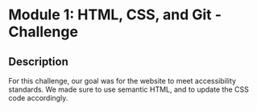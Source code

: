 # Module 1: HTML, CSS, and Git - Challenge
 
 ## Description 

For this challenge, our goal was for the website to meet accessibility standards. We made sure to use semantic HTML, and to update the CSS code accordingly. 
